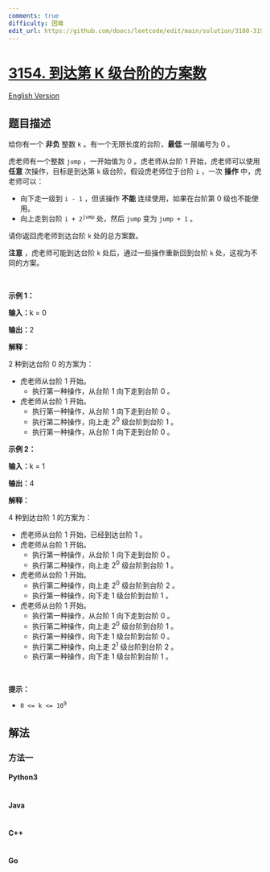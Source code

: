 ```yaml
---
comments: true
difficulty: 困难
edit_url: https://github.com/doocs/leetcode/edit/main/solution/3100-3199/3154.Find%20Number%20of%20Ways%20to%20Reach%20the%20K-th%20Stair/README.md
---
```


<!-- problem:start -->

# [3154. 到达第 K 级台阶的方案数](https://leetcode.cn/problems/find-number-of-ways-to-reach-the-k-th-stair)

[English Version](/solution/3100-3199/3154.Find%20Number%20of%20Ways%20to%20Reach%20the%20K-th%20Stair/README_EN.md)

## 题目描述

<!-- description:start -->

<p>给你有一个 <strong>非负</strong>&nbsp;整数&nbsp;<code>k</code>&nbsp;。有一个无限长度的台阶，<strong>最低</strong>&nbsp;一层编号为 0 。</p>

<p>虎老师有一个整数&nbsp;<code>jump</code>&nbsp;，一开始值为 0 。虎老师从台阶 1 开始，虎老师可以使用 <strong>任意</strong>&nbsp;次操作，目标是到达第&nbsp;<code>k</code> 级台阶。假设虎老师位于台阶 <code>i</code> ，一次 <strong>操作</strong> 中，虎老师可以：</p>

<ul>
	<li>向下走一级到&nbsp;<code>i - 1</code>&nbsp;，但该操作&nbsp;<strong>不能</strong>&nbsp;连续使用，如果在台阶第 0 级也不能使用。</li>
	<li>向上走到台阶&nbsp;<code>i + 2<sup>jump</sup></code>&nbsp;处，然后&nbsp;<code>jump</code>&nbsp;变为&nbsp;<code>jump + 1</code>&nbsp;。</li>
</ul>

<p>请你返回虎老师到达台阶 <code>k</code>&nbsp;处的总方案数。</p>

<p><b>注意</b>&nbsp;，虎老师可能到达台阶 <code>k</code>&nbsp;处后，通过一些操作重新回到台阶 <code>k</code>&nbsp;处，这视为不同的方案。</p>

<p>&nbsp;</p>

<p><b>示例 1：</b></p>

<div class="example-block">
<p><span class="example-io"><b>输入：</b>k = 0</span></p>

<p><span class="example-io"><b>输出：</b>2</span></p>

<p><strong>解释：</strong></p>

<p>2 种到达台阶 0 的方案为：</p>

<ul>
	<li>虎老师从台阶&nbsp;1 开始。
	<ul>
		<li>执行第一种操作，从台阶 1 向下走到台阶 0 。</li>
	</ul>
	</li>
	<li>虎老师从台阶 1 开始。
	<ul>
		<li>执行第一种操作，从台阶 1 向下走到台阶 0 。</li>
		<li>执行第二种操作，向上走 2<sup>0</sup>&nbsp;级台阶到台阶 1 。</li>
		<li>执行第一种操作，从台阶 1 向下走到台阶 0 。</li>
	</ul>
	</li>
</ul>
</div>

<p><strong class="example">示例 2：</strong></p>

<div class="example-block">
<p><span class="example-io"><b>输入：</b>k = 1</span></p>

<p><span class="example-io"><b>输出：</b>4</span></p>

<p><strong>解释：</strong></p>

<p>4 种到达台阶 1 的方案为：</p>

<ul>
	<li>虎老师从台阶 1 开始，已经到达台阶 1 。</li>
	<li>虎老师从台阶 1 开始。
	<ul>
		<li>执行第一种操作，从台阶 1 向下走到台阶 0 。</li>
		<li>执行第二种操作，向上走 2<sup>0</sup>&nbsp;级台阶到台阶 1 。</li>
	</ul>
	</li>
	<li>虎老师从台阶 1 开始。
	<ul>
		<li>执行第二种操作，向上走 2<sup>0</sup>&nbsp;级台阶到台阶 2 。</li>
		<li>执行第一种操作，向下走 1 级台阶到台阶 1 。</li>
	</ul>
	</li>
	<li>虎老师从台阶 1 开始。
	<ul>
		<li>执行第一种操作，从台阶 1 向下走到台阶 0 。</li>
		<li>执行第二种操作，向上走&nbsp;2<sup>0</sup>&nbsp;级台阶到台阶 1 。</li>
		<li>执行第一种操作，向下走 1 级台阶到台阶 0 。</li>
		<li>执行第二种操作，向上走 2<sup>1</sup>&nbsp;级台阶到台阶 2 。</li>
		<li>执行第一种操作，向下走&nbsp;1 级台阶到台阶 1 。</li>
	</ul>
	</li>
</ul>
</div>

<p>&nbsp;</p>

<p><strong>提示：</strong></p>

<ul>
	<li><code>0 &lt;= k &lt;= 10<sup>9</sup></code></li>
</ul>

<!-- description:end -->

## 解法

<!-- solution:start -->

### 方法一

<!-- tabs:start -->

#### Python3

```python

```

#### Java

```java

```

#### C++

```cpp

```

#### Go

```go

```

<!-- tabs:end -->

<!-- solution:end -->

<!-- problem:end -->
